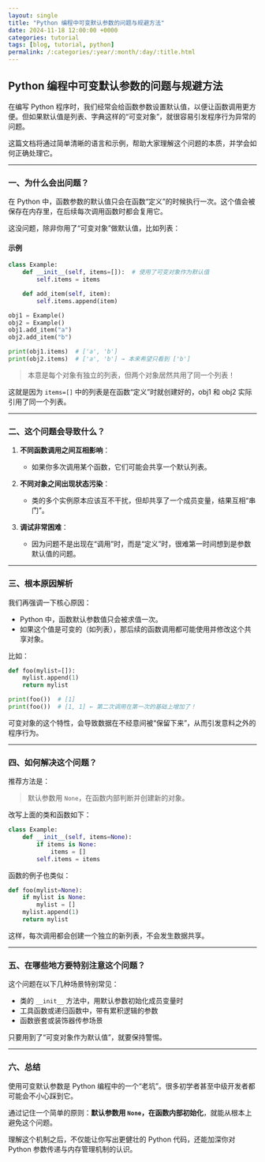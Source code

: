 ```yaml
---
layout: single
title: "Python 编程中可变默认参数的问题与规避方法"
date: 2024-11-18 12:00:00 +0000
categories: tutorial
tags: [blog, tutorial, python]
permalink: /:categories/:year/:month/:day/:title.html
---
```


## Python 编程中可变默认参数的问题与规避方法

在编写 Python 程序时，我们经常会给函数参数设置默认值，以便让函数调用更方便。但如果默认值是列表、字典这样的“可变对象”，就很容易引发程序行为异常的问题。

这篇文档将通过简单清晰的语言和示例，帮助大家理解这个问题的本质，并学会如何正确处理它。

---

### 一、为什么会出问题？

在 Python 中，函数参数的默认值只会在函数“定义”的时候执行一次。这个值会被保存在内存里，在后续每次调用函数时都会复用它。

这没问题，除非你用了“可变对象”做默认值，比如列表：

#### 示例

```python
class Example:
    def __init__(self, items=[]):  # 使用了可变对象作为默认值
        self.items = items

    def add_item(self, item):
        self.items.append(item)

obj1 = Example()
obj2 = Example()
obj1.add_item("a")
obj2.add_item("b")

print(obj1.items)  # ['a', 'b']
print(obj2.items)  # ['a', 'b'] → 本来希望只看到 ['b']
```

> 本意是每个对象有独立的列表，但两个对象居然共用了同一个列表！

这就是因为 `items=[]` 中的列表是在函数“定义”时就创建好的，obj1 和 obj2 实际引用了同一个列表。

---

### 二、这个问题会导致什么？

1. **不同函数调用之间互相影响**：
   - 如果你多次调用某个函数，它们可能会共享一个默认列表。

2. **不同对象之间出现状态污染**：
   - 类的多个实例原本应该互不干扰，但却共享了一个成员变量，结果互相“串门”。

3. **调试非常困难**：
   - 因为问题不是出现在“调用”时，而是“定义”时，很难第一时间想到是参数默认值的问题。

---

### 三、根本原因解析

我们再强调一下核心原因：

- Python 中，函数默认参数值只会被求值一次。
- 如果这个值是可变的（如列表），那后续的函数调用都可能使用并修改这个共享对象。

比如：

```python
def foo(mylist=[]):
    mylist.append(1)
    return mylist

print(foo())  # [1]
print(foo())  # [1, 1] ← 第二次调用在第一次的基础上增加了！
```

可变对象的这个特性，会导致数据在不经意间被“保留下来”，从而引发意料之外的程序行为。

---

### 四、如何解决这个问题？

推荐方法是：

> 默认参数用 `None`，在函数内部判断并创建新的对象。

改写上面的类和函数如下：

```python
class Example:
    def __init__(self, items=None):
        if items is None:
            items = []
        self.items = items
```

函数的例子也类似：

```python
def foo(mylist=None):
    if mylist is None:
        mylist = []
    mylist.append(1)
    return mylist
```

这样，每次调用都会创建一个独立的新列表，不会发生数据共享。

---

### 五、在哪些地方要特别注意这个问题？

这个问题在以下几种场景特别常见：

- 类的 `__init__` 方法中，用默认参数初始化成员变量时
- 工具函数或递归函数中，带有累积逻辑的参数
- 函数嵌套或装饰器传参场景

只要用到了“可变对象作为默认值”，就要保持警惕。

---

### 六、总结

使用可变默认参数是 Python 编程中的一个“老坑”。很多初学者甚至中级开发者都可能会不小心踩到它。

通过记住一个简单的原则：**默认参数用 `None`，在函数内部初始化**，就能从根本上避免这个问题。

理解这个机制之后，不仅能让你写出更健壮的 Python 代码，还能加深你对 Python 参数传递与内存管理机制的认识。
